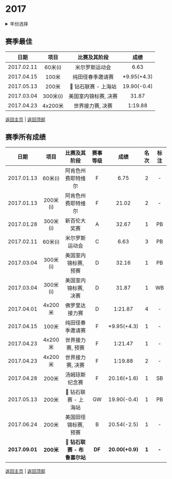 # 2017

<details>
<summary>年份选择</summary>

- [2024](./2024.md)

- [2023](./2023.md)

- [2022](/2022.md)

- [2021](./2021.md)

- [2020](2020.md)

- [2019](./2019.md)

- [2018](./2018.md)

- [2017](./2017.md)

- [2016](./2016.md)

- [2015](./2015.md)

- [2014](./2014.md)

- [2013](./2013.md)

- [2012](./2012.md)

</details>

## 赛季最佳

|    日期    |   项目   |                    比赛及其阶段                     |    成绩     |
| :--------: | :------: | :-------------------------------------------------: | :---------: |
| 2017.02.11 | 60米(i)  |                   米尔罗斯运动会                    |    6.63     |
| 2017.04.15 |  100米   |                  纯田径春季邀请赛                   | *9.95(+4.3) |
| 2017.05.13 |  200米   | :diamond_shape_with_a_dot_inside: 钻石联赛 - 上海站 | 19.90(-0.4) |
| 2017.03.04 | 300米(i) |                美国室内锦标赛, 决赛                 |    31.87    |
| 2017.04.23 | 4x200米  |                  世界接力赛, 决赛                   |   1:19.88   |

[返回主页](../Profile.md) | [返回顶部](#2017)

## 赛季所有成绩

|      日期      |   项目    |                        比赛及其阶段                         | 赛事等级 |      成绩       | 名次  | 标注  |
| :------------: | :-------: | :---------------------------------------------------------: | :------: | :-------------: | :---: | :---: |
|   2017.01.13   |  60米(i)  |                     阿肯色州费耶特维尔                      |    F     |      6.75       |   2   |   -   |
|   2017.01.13   | 200米(i)  |                     阿肯色州费耶特维尔                      |    F     |      21.02      |   2   |   -   |
|   2017.01.28   | 300米(i)  |                        新百伦大奖赛                         |    A     |      32.67      |   1   |  PB   |
|   2017.02.11   |  60米(i)  |                       米尔罗斯运动会                        |    C     |      6.63       |   3   |  PB   |
|   2017.03.04   | 300米(i)  |                    美国室内锦标赛, 预赛                     |    D     |      32.16      |   1   |  PB   |
|   2017.03.04   | 300米(i)  |                    美国室内锦标赛, 决赛                     |    D     |      31.87      |   1   |  WB   |
|   2017.04.01   |  4x200米  |                       佛罗里达接力赛                        |    D     |     1:21.87     |   4   |   -   |
|   2017.04.15   |   100米   |                      纯田径春季邀请赛                       |    F     |   *9.95(+4.3)   |   1   |   -   |
|   2017.04.23   |  4x200米  |                      世界接力赛, 预赛                       |    F     |     1:21.47     |   1   |   -   |
|   2017.04.23   |  4x200米  |                      世界接力赛, 决赛                       |    F     |     1:19.88     |   2   |   -   |
|   2017.04.28   |   200米   |                       汤姆琼斯纪念赛                        |    F     |   20.16(+1.6)   |   1   |  SB   |
|   2017.05.13   |   200米   |     :diamond_shape_with_a_dot_inside: 钻石联赛 - 上海站     |    GW    |   19.90(-0.4)   |   1   |  PB   |
|   2017.06.24   |   200米   |                    美国田径锦标赛, 预赛                     |    B     |   20.54(-2.5)   |   1   |   -   |
| **2017.09.01** | **200米** | **:diamond_shape_with_a_dot_inside: 钻石联赛 - 布鲁塞尔站** |  **DF**  | **20.00(+0.9)** | **1** | **-** |

[返回主页](../Profile.md) | [返回顶部](#2017)